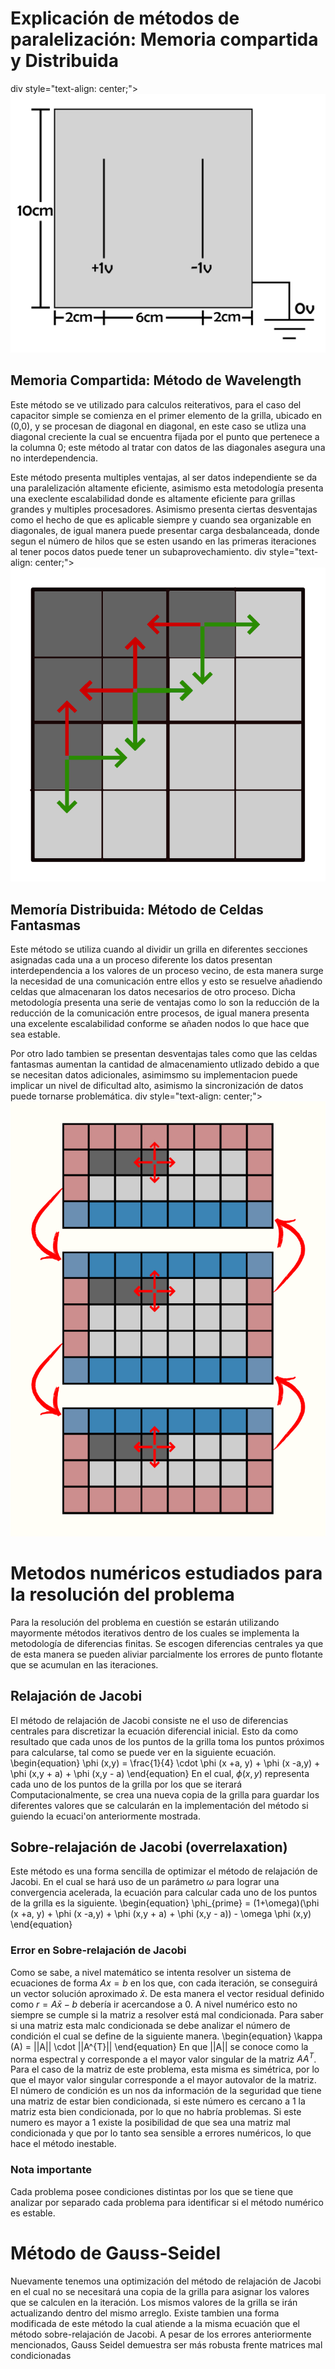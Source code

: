 # Explicación de métodos de paralelización: Memoria compartida y Distribuida
div style="text-align: center;">
    <img src="images/Grilla.png" alt="Modelo de capacitor">
</div>

## Memoria Compartida: Método de Wavelength

Este método se ve utilizado para calculos reiterativos, para el caso del capacitor simple se comienza en el primer elemento de la grilla, ubicado en (0,0), y se procesan de diagonal en diagonal, en este caso se utliza una diagonal creciente la cual se encuentra fijada por el punto que pertenece a la columna 0; este método al tratar con datos de las diagonales asegura una no interdependencia.

Este método presenta multiples ventajas, al ser datos independiente se da una paralelización altamente eficiente, asimismo esta metodología presenta una execlente escalabilidad donde es altamente eficiente para grillas grandes y multiples procesadores. Asimismo presenta ciertas desventajas como el hecho de que es aplicable siempre y cuando sea organizable en diagonales, de igual manera puede presentar carga desbalanceada, donde segun el número de hilos que se esten usando en las primeras iteraciones al tener pocos datos puede tener un subaprovechamiento.
div style="text-align: center;">
    <img src="images/diag way.png" alt="método de Wavelength">
</div>

## Memoría Distribuida: Método de Celdas Fantasmas

Este método se utiliza cuando al dividir un grilla en diferentes secciones asignadas cada una a un proceso diferente los datos presentan interdependencia a los valores de un proceso vecino, de esta manera surge la necesidad de una comunicación entre ellos y esto se resuelve añadiendo celdas que almacenaran los datos necesarios de otro proceso. Dicha metodología presenta una serie de ventajas como lo son la reducción de la reducción de la comunicación  entre procesos, de igual manera presenta una excelente escalabilidad conforme se añaden nodos lo que hace que sea estable.

Por otro lado tambien se presentan desventajas tales como que las celdas fantasmas aumentan la cantidad de almacenamiento utlizado debido a que se necesitan datos adicionales, asimimsmo su implementacion puede implicar un nivel de dificultad alto, asimismo la sincronización de datos puede tornarse problemática.
div style="text-align: center;">
    <img src="images/ghost.png" alt="método de celdas fantasma">
</div>

# Metodos numéricos estudiados para la resolución del problema

Para la resolución del problema en cuestión se estarán utilizando mayormente métodos iterativos dentro de los cuales se implementa la metodología de diferencias finitas. Se escogen diferencias centrales ya que de esta manera se pueden aliviar parcialmente los errores de punto flotante que se acumulan en las iteraciones.

## Relajación de Jacobi 
El método de relajación de Jacobi consiste ne el uso de diferencias centrales para discretizar la ecuación diferencial inicial. Esto da como resultado que cada unos de los puntos de la grilla toma los puntos próximos para calcularse, tal como se puede ver en la siguiente ecuación.
\begin{equation}
\phi (x,y) = \frac{1}{4} \cdot \phi (x +a, y) + \phi (x -a,y) + \phi (x,y + a) + \phi (x,y - a)
\end{equation}
En el cual, $\phi (x, y)$ representa cada uno de los puntos de la grilla por los que se iterará
Computacionalmente, se crea una nueva copia de la grilla para guardar los diferentes valores que se calcularán en la implementación del método si guiendo la ecuaci'on anteriormente mostrada.

## Sobre-relajación de Jacobi (overrelaxation)
Este método es una forma sencilla de optimizar el método de relajación de Jacobi. En el cual se hará uso de un parámetro $\omega$ para lograr una convergencia acelerada, la ecuación para calcular cada uno de los puntos de la grilla es la siguiente.
\begin{equation}
\phi_{prime} = (1+\omega)(\phi (x +a, y) + \phi (x -a,y) + \phi (x,y + a) + \phi (x,y - a)) - \omega \phi (x,y)
\end{equation}
### Error en Sobre-relajación de Jacobi
Como se sabe, a nivel matemático se intenta resolver un sistema de ecuaciones de forma $Ax=b$ en los que, con cada iteración, se conseguirá un vector solución aproximado $\bar{x}$. De esta manera el vector residual definido como $r = A\bar{x} - b$ debería ir acercandose a 0. A nivel numérico esto no siempre se cumple si la matriz a resolver está mal condicionada.
Para saber si una matriz esta malc condicionada se debe analizar el número de condición el cual se define de la siguiente manera.
\begin{equation}
\kappa (A) = ||A|| \cdot ||A^{T}||
\end{equation}
En que ||A|| se conoce como la norma espectral y corresponde a el mayor valor singular de la matriz $AA^{T}$. Para el caso de la matriz de este problema, esta misma es simétrica, por lo que el mayor valor singular corresponde a el mayor autovalor de la matriz.
El número de condición es un nos da información de la seguridad que tiene una matriz de estar bien condicionada, si este número es cercano a 1 la matriz esta bien condicionada, por lo que no habría problemas. Si este numero es mayor a 1 existe la posibilidad de que sea una matriz mal condicionada y que por lo tanto sea sensible a errores numéricos, lo que hace el método inestable.
### Nota importante
Cada problema posee condiciones distintas por los que se tiene que analizar por separado cada problema para identificar si el método numérico es estable. 
# Método de Gauss-Seidel
Nuevamente tenemos una optimización del método de relajación de Jacobi en el cual no se necesitará una copia de la grilla para asignar los valores que se calculen en la iteración. Los mismos valores de la grilla se irán actualizando dentro del mismo arreglo. Existe tambien una forma modificada de este método la cual atiende a la misma ecuación que el método sobre-relajación de Jacobi. A pesar de los errores anteriormente mencionados, Gauss Seidel demuestra ser más robusta frente matrices mal condicionadas
